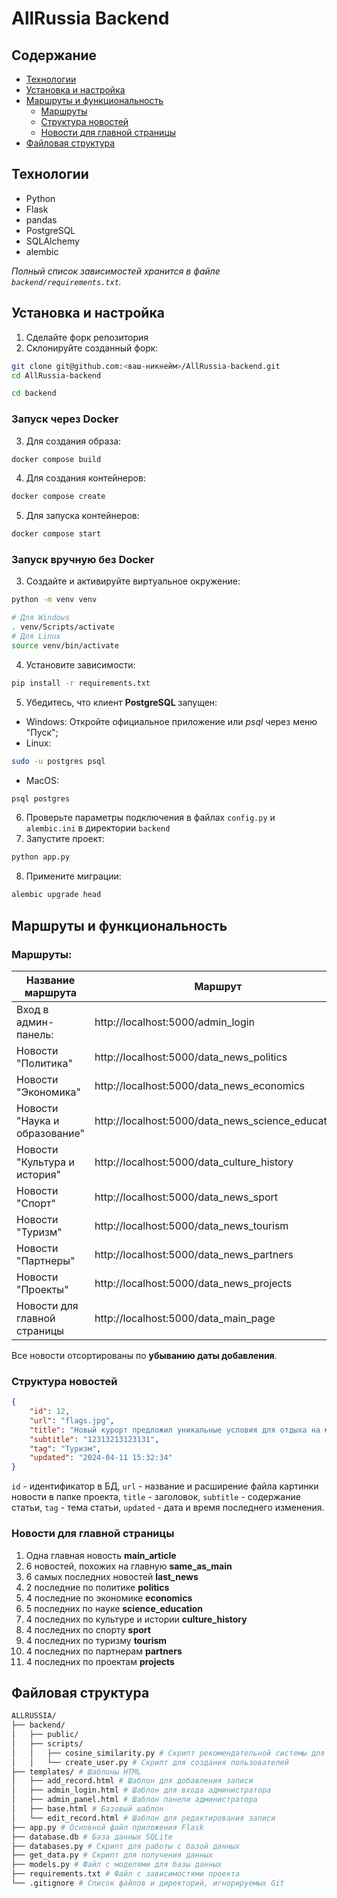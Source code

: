 # AllRussia Backend
## Содержание
- [Технологии](#технологии)
- [Установка и настройка](#установка-и-настройка)
- [Маршруты и функциональность](#маршруты-и-функциональность)
    - [Маршруты](#маршруты)
    - [Структура новостей](#структура-новостей)
    - [Новости для главной страницы](#новости-для-главной-страницы)
- [Файловая структура](#файловая-структура)

## Технологии
- Python
- Flask
- pandas
- PostgreSQL
- SQLAlchemy
- alembic


*Полный список зависимостей хранится в файле `backend/requirements.txt`.*

## Установка и настройка
1. Сделайте форк репозитория
2. Склонируйте созданный форк:
```bash
git clone git@github.com:<ваш-никнейм>/AllRussia-backend.git
cd AllRussia-backend
```
```bash
cd backend
```
### Запуск через Docker
3. Для создания образа:
```bash
docker compose build
```
4. Для создания контейнеров:
```bash
docker compose create
```
5. Для запуска контейнеров:
```bash
docker compose start
```

### Запуск вручную без Docker
3. Cоздайте и активируйте виртуальное окружение:
```bash
python -m venv venv

# Для Windows
. venv/Scripts/activate
# Для Linux
source venv/bin/activate 
```
4. Установите зависимости:
```bash
pip install -r requirements.txt
```
5. Убедитесь, что клиент **PostgreSQL** запущен:
- Windows: Откройте официальное приложение или *psql* через меню "Пуск";
- Linux: 
```bash
sudo -u postgres psql
```
- MacOS:
```bash
psql postgres
```
6. Проверьте параметры подключения в файлах `config.py` и `alembic.ini` в директории `backend`
7. Запустите проект:
```bash
python app.py
```
8. Примените миграции:
```bash
alembic upgrade head
```
## Маршруты и функциональность
### Маршруты:
| Название маршрута | Маршрут |
|------------|------------|
| Вход в админ-панель: |http://localhost:5000/admin_login |
| Новости "Политика" | http://localhost:5000/data_news_politics |
| Новости "Экономика" | http://localhost:5000/data_news_economics |
| Новости "Наука и образование" | http://localhost:5000/data_news_science_education |
| Новости "Культура и история" | http://localhost:5000/data_culture_history |
| Новости "Спорт" | http://localhost:5000/data_news_sport |
| Новости "Туризм" | http://localhost:5000/data_news_tourism |
| Новости "Партнеры" | http://localhost:5000/data_news_partners |
| Новости "Проекты" | http://localhost:5000/data_news_projects |
| Новости для главной страницы | http://localhost:5000/data_main_page |

Все новости отсортированы по **убыванию даты добавления**.

### Структура новостей
```json
{
    "id": 12,
    "url": "flags.jpg",
    "title": "Новый курорт предложил уникальные условия для отдыха на море",
    "subtitle": "12313213123131",
    "tag": "Туризм",
    "updated": "2024-04-11 15:32:34"
}
```
`id` - идентификатор в БД, `url` - название и расширение файла картинки новости в папке проекта, `title` - заголовок, `subtitle` - содержание статьи, `tag` - тема статьи, `updated` - дата и время последнего изменения.

### Новости для главной страницы
1. Одна главная новость **main_article**
2. 6 новостей, похожих на главную **same_as_main**
3. 6 самых последних новостей **last_news**
4. 2 последние по политике **politics**
5. 4 последние по экономике **economics**
6. 5 последних по науке **science_education**
7. 4 последних по культуре и истории **culture_history**
8. 4 последних по спорту **sport**
9. 4 последних по туризму **tourism**
10. 4 последних по партнерам **partners**
11. 4 последних по проектам **projects**


## Файловая структура
```bash
ALLRUSSIA/
├── backend/
│   ├── public/
│   ├── scripts/ 
│   │   ├── cosine_similarity.py # Скрипт рекомендательной системы для получения новостей, схожих по заголовкам
│   │   └── create_user.py # Скрипт для создания пользователей
├── templates/ # Шаблоны HTML
│   ├── add_record.html # Шаблон для добавления записи
│   ├── admin_login.html # Шаблон для входа администратора
│   ├── admin_panel.html # Шаблон панели администратора
│   ├── base.html # Базовый шаблон
│   └── edit_record.html # Шаблон для редактирования записи
├── app.py # Основной файл приложения Flask
├── database.db # База данных SQLite
├── databases.py # Скрипт для работы с базой данных
├── get_data.py # Скрипт для получения данных
├── models.py # Файл с моделями для базы данных
├── requirements.txt # Файл с зависимостями проекта
└── .gitignore # Список файлов и директорий, игнорируемых Git
```

